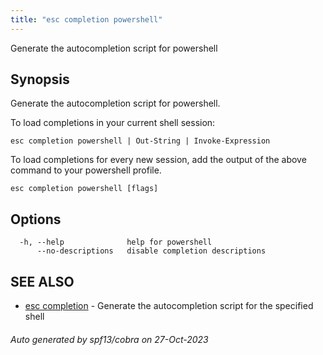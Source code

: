 ```yaml
---
title: "esc completion powershell"
---
```




Generate the autocompletion script for powershell

## Synopsis

Generate the autocompletion script for powershell.

To load completions in your current shell session:

	esc completion powershell | Out-String | Invoke-Expression

To load completions for every new session, add the output of the above command
to your powershell profile.


```
esc completion powershell [flags]
```

## Options

```
  -h, --help              help for powershell
      --no-descriptions   disable completion descriptions
```

## SEE ALSO

* [esc completion](/docs/esc-cli/commands/esc_completion/)	 - Generate the autocompletion script for the specified shell

###### Auto generated by spf13/cobra on 27-Oct-2023
